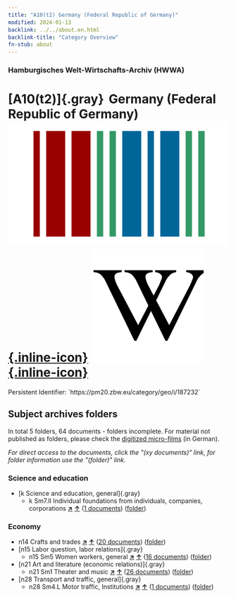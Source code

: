 ```yaml
---
title: "A10(t2) Germany (Federal Republic of Germany)"
modified: 2024-01-13
backlink: ../../about.en.html
backlink-title: "Category Overview"
fn-stub: about
---
```


### Hamburgisches Welt-Wirtschafts-Archiv (HWWA)

# [A10(t2)]{.gray}&#8201; Germany (Federal Republic of Germany) &#160; [![Wikidata](/images/Wikidata-logo.svg "Wikidata"){.inline-icon}](http://www.wikidata.org/entity/Q713750) [![Wikipedia](/images/Wikipedia-W.svg "Wikipedia"){.inline-icon}](https://en.wikipedia.org/wiki/West_Germany)

<div class="hint">Persistent Identifier: `https://pm20.zbw.eu/category/geo/i/187232`</div>







## Subject archives folders










In total 5 folders, 64 documents - folders incomplete.
For material not published as folders, please check the [digitized micro-films](/film/h1_sh.de.html) (in German).

_For direct access to the documents, click the "(xy documents)" link, for folder information use the "(folder)" link._



### Science and education

- [k Science and education, general]{.gray}
  - k Sm7.II Individual foundations from individuals, companies, corporations [**&nearr;**](../../../subject/i/187226/about.en.html "Individual foundations from individuals, companies, corporations (all over the world)") [**&uarr;**](../../../subject/about.en.html#k_Sm7.II "Subject category system") (<a href="https://pm20.zbw.eu/iiifview/folder/sh/187232,187226" title="about: Germany (Federal Republic of Germany) : Individual foundations from individuals, companies, corporations" target="_blank">1 documents</a>) ([folder](../../../../folder/sh/1872xx/187232/1872xx/187226/about.en.html))

### Economy

- n14 Crafts and trades [**&nearr;**](../../../subject/i/145135/about.en.html "Crafts and trades (all over the world)") [**&uarr;**](../../../subject/about.en.html#n14 "Subject category system") (<a href="https://pm20.zbw.eu/iiifview/folder/sh/187232,145135" title="about: Germany (Federal Republic of Germany) : Crafts and trades" target="_blank">20 documents</a>) ([folder](../../../../folder/sh/1872xx/187232/1451xx/145135/about.en.html))
- [n15 Labor question, labor relations]{.gray}
  - n15 Sm5 Women workers, general [**&nearr;**](../../../subject/i/145166/about.en.html "Women workers, general (all over the world)") [**&uarr;**](../../../subject/about.en.html#n15_Sm5 "Subject category system") (<a href="https://pm20.zbw.eu/iiifview/folder/sh/187232,145166" title="about: Germany (Federal Republic of Germany) : Women workers, general" target="_blank">16 documents</a>) ([folder](../../../../folder/sh/1872xx/187232/1451xx/145166/about.en.html))
- [n21 Art and literature (economic relations)]{.gray}
  - n21 Sm1 Theater and music [**&nearr;**](../../../subject/i/145297/about.en.html "Theater and music (all over the world)") [**&uarr;**](../../../subject/about.en.html#n21_Sm1 "Subject category system") (<a href="https://pm20.zbw.eu/iiifview/folder/sh/187232,145297" title="about: Germany (Federal Republic of Germany) : Theater and music" target="_blank">26 documents</a>) ([folder](../../../../folder/sh/1872xx/187232/1452xx/145297/about.en.html))
- [n28 Transport and traffic, general]{.gray}
  - n28 Sm4.L Motor traffic, Institutions [**&nearr;**](../../../subject/i/199515/about.en.html "Motor traffic, Institutions (all over the world)") [**&uarr;**](../../../subject/about.en.html#n28_Sm4.L "Subject category system") (<a href="https://pm20.zbw.eu/iiifview/folder/sh/187232,199515" title="about: Germany (Federal Republic of Germany) : Motor traffic, Institutions" target="_blank">1 documents</a>) ([folder](../../../../folder/sh/1872xx/187232/1995xx/199515/about.en.html))



<a id="filmsections" />










